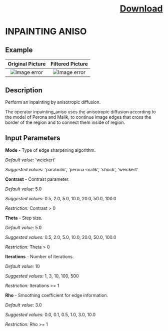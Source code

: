 # <p align="right"><a class="github-button" aria-label="Download ntkme/github-buttons on GitHub" href="https://github.com/Balluff-BVS/halconscrpts/raw/master/Filters/Inpainting/inpainting_filters.zip" data-icon="octicon-cloud-download">Download</a></p>


INPAINTING ANISO
==========

## Example

Original Picture             | Filtered Picture
:-------------------------:|:-------------------------:
![Image error](https://github.com/Balluff-BVS/halconscripts/blob/master/Filters/Inpainting/InpaintingAniso/original.png?raw=true)  |  ![Image error](https://github.com/Balluff-BVS/halconscripts/blob/master/Filters/Inpainting/InpaintingAniso/inpainting_aniso.png?raw=true)

Description
----------

Perform an inpainting by anisotropic diffusion.

The operator inpainting_aniso uses the anisotropic diffusion according to the model of Perona and Malik, to continue image edges that cross the border of the region and to connect them inside of region.

Input Parameters
----------

**Mode** - Type of edge sharpening algorithm.

*Default value:* 'weickert'

*Suggested values:*  'parabolic', 'perona-malik', 'shock', 'weickert'

**Contrast** - Contrast parameter.

*Default value:* 5.0

*Suggested values:*  0.5, 2.0, 5.0, 10.0, 20.0, 50.0, 100.0

*Restriction:* Contrast > 0

**Theta** - Step size.

*Default value:* 5.0

*Suggested values:*  0.5, 2.0, 5.0, 10.0, 20.0, 50.0, 100.0

*Restriction:* Theta > 0

**Iterations** - Number of iterations.

*Default value:* 10

*Suggested values:*  1, 3, 10, 100, 500

*Restriction:* Iterations >= 1

**Rho** - Smoothing coefficient for edge information.

*Default value:* 3.0

*Suggested values:*  0.0, 0.1, 0.5, 1.0, 3.0, 10.0

*Restriction:* Rho >= 1
